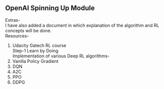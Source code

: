 ## OpenAI Spinning Up Module

Extras- <br />
I have also added a document in which explanation of the algorithm and RL concepts will be done.<br />
Resources-<br />
1. Udacity Gatech RL course <br />
Step-1 Learn by Doing <br />
Implementation of various Deep RL algorithms-<br />
1. Vanilla Policy Gradient
2. DQN
3. A2C
4. PPO
5. DDPG

